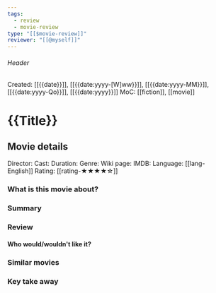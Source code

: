 ```yaml
---
tags:
  - review
  - movie-review
type: "[[$movie-review]]"
reviewer: "[[@myself]]"
---
```

###### Header
Created: [[{{date}}]], [[{{date:yyyy-[W]ww}}]], [[{{date:yyyy-MM}}]], [[{{date:yyyy-Qo}}]], [[{{date:yyyy}}]]
MoC: [[fiction]], [[movie]]
# {{Title}}

## Movie details

Director: 
Cast: 
Duration: 
Genre: 
Wiki page: 
IMDB: 
Language: [[lang-English]]
Rating: [[rating-★★★★☆]]

### What is this movie about?



### Summary



### Review


#### Who would/wouldn't like it?


### Similar movies



### Key take away
